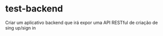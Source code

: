 # test-backend
Criar um aplicativo backend que irá expor uma API RESTful de criação de sing up/sign
in